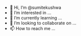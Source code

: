 - 👋 Hi, I’m @sumitekushwa
- 👀 I’m interested in ...
- 🌱 I’m currently learning ...
- 💞️ I’m looking to collaborate on ...
- 📫 How to reach me ...

<!---
sumitekushwa/sumitekushwa is a ✨ special ✨ repository because its `README.md` (this file) appears on your GitHub profile.
You can click the Preview link to take a look at your changes.
--->
